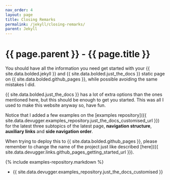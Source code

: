 ```yaml
---
nav_order: 4
layout: page
title: Closing Remarks
permalink: /jekyll/closing-remarks/
parent: Jekyll
---
```


# {{ page.parent }} - {{ page.title }}

You should have all the information you need get started with your {{ site.data.bolded.jekyll }} and {{ site.data.bolded.just_the_docs }} static page on {{ site.data.bolded.github_pages }}, while possible avoiding the same mistakes I did.

{{ site.data.bolded.just_the_docs }} has a lot of extra options than the ones mentioned here, but this should be enough to get you started. This was all I used to make this website anyway so, have fun.

Notice that I added a few examples on the [examples repository]({{ site.data.devugger.examples_repository.just_the_docs_customised_url }}) for the latest three subtopics of the latest page, **navigation structure**, **auxiliary links** and **side navigation order**.

When trying to deploy this to {{ site.data.bolded.github_pages }}, please remember to change the name of the project just like described [here]({{ site.data.devugger.links.github_pages_getting_started_url }}).

{% include examples-repository.markdown %}
- {{ site.data.devugger.examples_repository.just_the_docs_customised }}